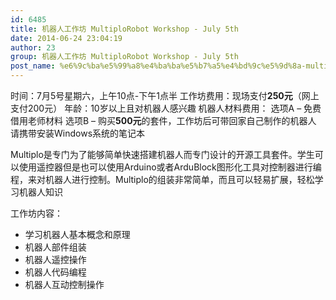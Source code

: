 ```yaml
---
id: 6485
title: 机器人工作坊 MultiploRobot Workshop - July 5th
date: 2014-06-24 23:04:19
author: 23
group: 机器人工作坊 MultiploRobot Workshop - July 5th
post_name: %e6%9c%ba%e5%99%a8%e4%ba%ba%e5%b7%a5%e4%bd%9c%e5%9d%8a-multiplorobot-workshop-july-5th
---
```


时间：7月5号星期六，上午10点-下午1点半
工作坊费用：现场支付**250元**（网上支付200元）
年龄：10岁以上且对机器人感兴趣
机器人材料费用：
选项A – 免费借用老师材料
选项B – 购买**500元**的套件，工作坊后可带回家自己制作的机器人
请携带安装Windows系统的笔记本

Multiplo是专门为了能够简单快速搭建机器人而专门设计的开源工具套件。学生可以使用遥控器但是也可以使用Arduino或者ArduBlock图形化工具对控制器进行编程，来对机器人进行控制。Multiplo的组装非常简单，而且可以轻易扩展，轻松学习机器人知识

工作坊内容：
- 学习机器人基本概念和原理
- 机器人部件组装
- 机器人遥控操作
- 机器人代码编程
- 机器人互动控制操作